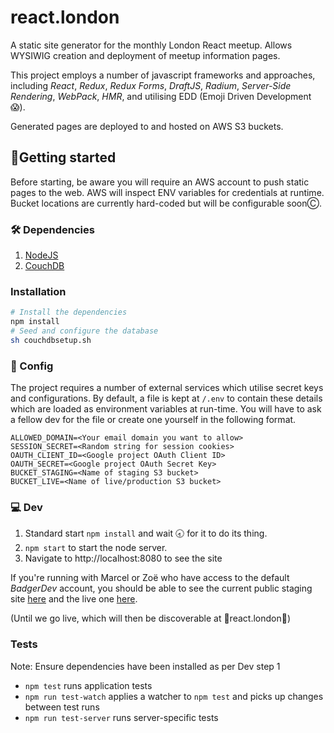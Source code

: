 # react.london
A static site generator for the monthly London React meetup. Allows WYSIWIG creation and deployment of meetup information pages.

This project employs a number of javascript frameworks and approaches, including _React_, _Redux_, _Redux Forms_, _DraftJS_, _Radium_, _Server-Side Rendering_, _WebPack_, _HMR_, and utilising EDD (Emoji Driven Development 😱).

Generated pages are deployed to and hosted on AWS S3 buckets.

## 🏃Getting started
Before starting, be aware you will require an AWS account to push static pages to the web. AWS will inspect ENV variables for credentials at runtime. Bucket locations are currently hard-coded but will be configurable soonⒸ.

### 🛠 Dependencies
1. [NodeJS](https://nodejs.org/en/)
2. [CouchDB](http://couchdb.apache.org/)

### Installation

```sh
# Install the dependencies
npm install
# Seed and configure the database
sh couchdbsetup.sh
```

### 🔬 Config
The project requires a number of external services which utilise secret keys and configurations. By default, a file is kept at `/.env` to contain these details which are loaded as environment variables at run-time. You will have to ask a fellow dev for the file or create one yourself in the following format.

```
ALLOWED_DOMAIN=<Your email domain you want to allow>
SESSION_SECRET=<Random string for session cookies>
OAUTH_CLIENT_ID=<Google project OAuth Client ID>
OAUTH_SECRET=<Google project OAuth Secret Key>
BUCKET_STAGING=<Name of staging S3 bucket>
BUCKET_LIVE=<Name of live/production S3 bucket>
```

### 💻 Dev
1. Standard start
``` npm install ```
and wait 🕣 for it to do its thing.
2. `npm start` to start the node server.
3. Navigate to http://localhost:8080 to see the site

If you're running with Marcel or Zoë who have access to the default *BadgerDev* account, you should be able to see the current public staging site [here](http://london.react.live.s3-website-eu-west-1.amazonaws.com/) and the live one [here](http://london.react.dev.s3-website-eu-west-1.amazonaws.com/).

(Until we go live, which will then be discoverable at 🌟react.london🌟)

### Tests
Note: Ensure dependencies have been installed as per Dev step 1

- `npm test` runs application tests
- `npm run test-watch` applies a watcher to `npm test` and picks up changes between test runs
- `npm run test-server` runs server-specific tests
